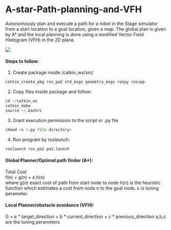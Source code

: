 # A-star-Path-planning-and-VFH

Autonomously plan and execute a path for a robot in the Stage simulator from a start location to a goal location, given a map. The global plan is given by A* and the local planning is done using a modified Vector Field Histogram (VFH) in the 2D plane. <br />

![](https://github.com/rs278/A-star-Path-planning-and-VFH/blob/master/docs/a_star.gif)

#### Steps to follow:
1. Create package inside /catkin_ws/src/
```python
catkin_create_pkg ros_pa2 std_msgs geometry_msgs rospy roscpp
```
2. Copy files inside package and follow:
```python
cd ~/catkin_ws
catkin_make
source ~/.bashrc
```
3. Grant execution permission to the script or .py file
```python
chmod +x <.py file directory>
```
4. Run program by roslaunch:
```python
roslaunch ros_pa2 pa2.launch
```

#### Global Planner/Optimal path finder (A*): <br />
Total Cost <br />
f(n) = g(n) + ε.h(n) <br />
where g(n) exact cost of path from start node to node h(n)​ is the heuristic function which estimates a cost from node n to the goal node. ε is tuning perameter.
<br />
#### Local Planner/obstacle avoidance (VFH): <br />
G = a * target_direction  + b * current_direction  + c * previous_direction
a,b,c are the tuning perameters
